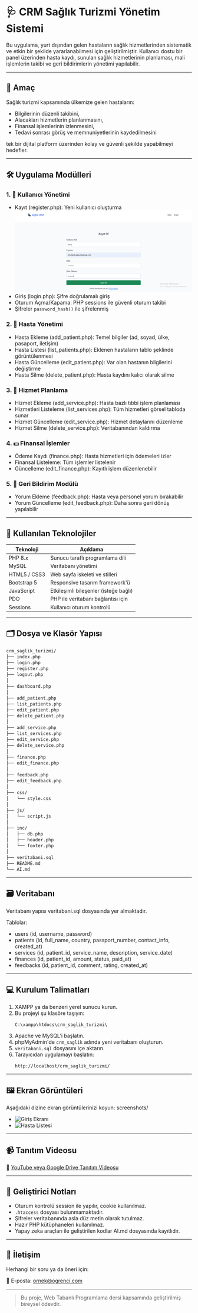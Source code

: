 # 🩺 CRM Sağlık Turizmi Yönetim Sistemi

Bu uygulama, yurt dışından gelen hastaların sağlık hizmetlerinden sistematik ve etkin bir şekilde yararlanabilmesi için geliştirilmiştir. Kullanıcı dostu bir panel üzerinden hasta kaydı, sunulan sağlık hizmetlerinin planlaması, mali işlemlerin takibi ve geri bildirimlerin yönetimi yapılabilir.

---

## 📌 Amaç

Sağlık turizmi kapsamında ülkemize gelen hastaların:

- Bilgilerinin düzenli takibini,
- Alacakları hizmetlerin planlanmasını,
- Finansal işlemlerinin izlenmesini,
- Tedavi sonrası görüş ve memnuniyetlerinin kaydedilmesini

tek bir dijital platform üzerinden kolay ve güvenli şekilde yapabilmeyi hedefler.

---

## 🛠️ Uygulama Modülleri

### 1. 👤 Kullanıcı Yönetimi
- Kayıt (register.php): Yeni kullanıcı oluşturma
  ![Kayıt](kayit.PNG)
- Giriş (login.php): Şifre doğrulamalı giriş
- Oturum Açma/Kapama: PHP sessions ile güvenli oturum takibi
- Şifreler `password_hash()` ile şifrelenmiş

### 2. 🧾 Hasta Yönetimi
- Hasta Ekleme (add_patient.php): Temel bilgiler (ad, soyad, ülke, pasaport, iletişim)
- Hasta Listesi (list_patients.php): Eklenen hastaların tablo şeklinde görüntülenmesi
- Hasta Güncelleme (edit_patient.php): Var olan hastanın bilgilerini değiştirme
- Hasta Silme (delete_patient.php): Hasta kaydını kalıcı olarak silme

### 3. 💉 Hizmet Planlama
- Hizmet Ekleme (add_service.php): Hasta bazlı tıbbi işlem planlaması
- Hizmetleri Listeleme (list_services.php): Tüm hizmetleri görsel tabloda sunar
- Hizmet Güncelleme (edit_service.php): Hizmet detaylarını düzenleme
- Hizmet Silme (delete_service.php): Veritabanından kaldırma

### 4. 💵 Finansal İşlemler
- Ödeme Kaydı (finance.php): Hasta hizmetleri için ödemeleri izler
- Finansal Listeleme: Tüm işlemler listelenir
- Güncelleme (edit_finance.php): Kayıtlı işlem düzenlenebilir

### 5. 💬 Geri Bildirim Modülü
- Yorum Ekleme (feedback.php): Hasta veya personel yorum bırakabilir
- Yorum Güncelleme (edit_feedback.php): Daha sonra geri dönüş yapılabilir

---

## 🧰 Kullanılan Teknolojiler

| Teknoloji      | Açıklama                               |
|----------------|----------------------------------------|
| PHP 8.x        | Sunucu taraflı programlama dili        |
| MySQL          | Veritabanı yönetimi                    |
| HTML5 / CSS3   | Web sayfa iskeleti ve stilleri         |
| Bootstrap 5    | Responsive tasarım framework'ü         |
| JavaScript     | Etkileşimli bileşenler (isteğe bağlı)  |
| PDO            | PHP ile veritabanı bağlantısı için     |
| Sessions       | Kullanıcı oturum kontrolü              |

---

## 🗂️ Dosya ve Klasör Yapısı

```
crm_saglik_turizmi/
├── index.php
├── login.php
├── register.php
├── logout.php
│
├── dashboard.php
│
├── add_patient.php
├── list_patients.php
├── edit_patient.php
├── delete_patient.php
│
├── add_service.php
├── list_services.php
├── edit_service.php
├── delete_service.php
│
├── finance.php
├── edit_finance.php
│
├── feedback.php
├── edit_feedback.php
│
├── css/
│   └── style.css
│
├── js/
│   └── script.js
│
├── inc/
│   ├── db.php
│   ├── header.php
│   └── footer.php
│
├── veritabani.sql
├── README.md
└── AI.md
```

---

## 🗃️ Veritabanı

Veritabanı yapısı veritabani.sql dosyasında yer almaktadır.

Tablolar:

- users (id, username, password)
- patients (id, full_name, country, passport_number, contact_info, created_at)
- services (id, patient_id, service_name, description, service_date)
- finances (id, patient_id, amount, status, paid_at)
- feedbacks (id, patient_id, comment, rating, created_at)

---

## 💻 Kurulum Talimatları

1. XAMPP ya da benzeri yerel sunucu kurun.
2. Bu projeyi şu klasöre taşıyın:
   ```
   C:\xampp\htdocs\crm_saglik_turizmi\
   ```
3. Apache ve MySQL’i başlatın.
4. phpMyAdmin'de `crm_saglik` adında yeni veritabanı oluşturun.
5. `veritabani.sql` dosyasını içe aktarın.
6. Tarayıcıdan uygulamayı başlatın:
   ```
   http://localhost/crm_saglik_turizmi/
   ```

---

## 🖼️ Ekran Görüntüleri

Aşağıdaki dizine ekran görüntülerinizi koyun: screenshots/

- ![Giriş Ekranı](screenshots/giris.png)
- ![Hasta Listesi](screenshots/hasta_listesi.png)

---

## 📹 Tanıtım Videosu

🎥 [YouTube veya Google Drive Tanıtım Videosu](https://drive.google.com/...)

---

## 🧠 Geliştirici Notları

- Oturum kontrolü session ile yapılır, cookie kullanılmaz.
- `.htaccess` dosyası bulunmamaktadır.
- Şifreler veritabanında asla düz metin olarak tutulmaz.
- Hazır PHP kütüphaneleri kullanılmaz.
- Yapay zeka araçları ile geliştirilen kodlar AI.md dosyasında kayıtlıdır.

---

## 📧 İletişim

Herhangi bir soru ya da öneri için:

📧 E-posta: ornek@ogrenci.com

---

> Bu proje, Web Tabanlı Programlama dersi kapsamında geliştirilmiş bireysel ödevdir.


